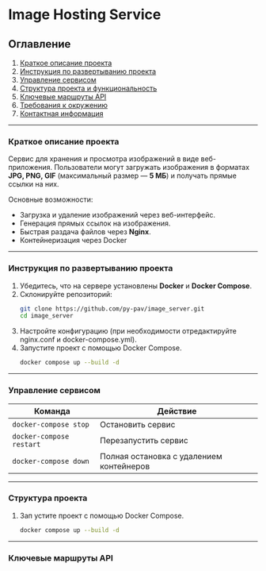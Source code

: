 # Image Hosting Service

## Оглавление
1. [Краткое описание проекта](#краткое-описание-проекта)  
2. [Инструкция по развертыванию проекта](#инструкция-по-развертыванию-проекта)  
3. [Управление сервисом](#управление-сервисом)  
4. [Структура проекта и функциональность](#структура-проекта-и-функциональность)  
5. [Ключевые маршруты API](#ключевые-маршруты-api)  
6. [Требования к окружению](#требования-к-окружению)  
7. [Контактная информация](#контактная-информация)  

---

### Краткое описание проекта
Сервис для хранения и просмотра изображений в виде веб-приложения. Пользователи могут загружать изображения в форматах **JPG, PNG, GIF** (максимальный размер — **5 МБ**) и получать прямые ссылки на них.  

Основные возможности:  
- Загрузка и удаление изображений через веб-интерфейс.  
- Генерация прямых ссылок на изображения.  
- Быстрая раздача файлов через **Nginx**.  
- Контейнеризация через Docker

---

### Инструкция по развертыванию проекта
1. Убедитесь, что на сервере установлены **Docker** и **Docker Compose**.  
2. Склонируйте репозиторий:  
   ```bash
   git clone https://github.com/py-pav/image_server.git
   cd image_server
3. Настройте конфигурацию (при необходимости отредактируйте nginx.conf и docker-compose.yml).
4. Запустите проект с помощью Docker Compose.
   ```bash
   docker compose up --build -d
   
---

### Управление сервисом
| Команда                  | Действие                                   |
|--------------------------|-------------------------------------------|
| `docker-compose stop`    | Остановить сервис                         |
| `docker-compose restart` | Перезапустить сервис                      |
| `docker-compose down`    | Полная остановка с удалением контейнеров  |

---

### Структура проекта
1. Зап устите проект с помощью Docker Compose.
   ```bash
   docker compose up --build -d
   
---

### Ключевые маршруты API